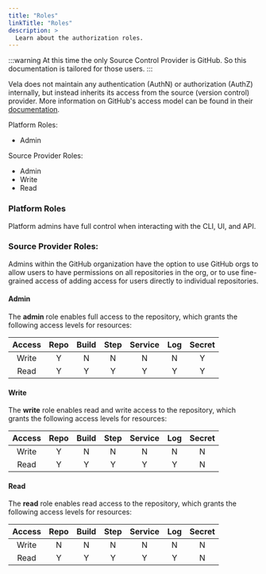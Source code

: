 ```yaml
---
title: "Roles"
linkTitle: "Roles"
description: >
  Learn about the authorization roles.
---
```


:::warning
At this time the only Source Control Provider is GitHub. So this documentation is tailored for those users.
:::

Vela does not maintain any authentication (AuthN) or authorization (AuthZ) internally, but instead inherits its access from the source (version control) provider. More information on GitHub's access model can be found in their [documentation](https://help.github.com/en/github/getting-started-with-github/access-permissions-on-github).

Platform Roles:

- Admin

Source Provider Roles:

- Admin
- Write
- Read

### Platform Roles

Platform admins have full control when interacting with the CLI, UI, and API.

### Source Provider Roles:

Admins within the GitHub organization have the option to use GitHub orgs to allow users to have permissions on all repositories in the org, or to use fine-grained access of adding access for users directly to individual repositories.

#### Admin

The **admin** role enables full access to the repository, which grants the following access levels for resources:

| Access | Repo | Build | Step | Service | Log | Secret |
| :----: | :--: | :---: | :--: | :-----: | :-: | :----: |
| Write  |  Y   |   N   |  N   |    N    |  N  |   Y    |
|  Read  |  Y   |   Y   |  Y   |    Y    |  Y  |   Y    |

#### Write

The **write** role enables read and write access to the repository, which grants the following access levels for resources:

| Access | Repo | Build | Step | Service | Log | Secret |
| :----: | :--: | :---: | :--: | :-----: | :-: | :----: |
| Write  |  Y   |   N   |  N   |    N    |  N  |   N    |
|  Read  |  Y   |   Y   |  Y   |    Y    |  Y  |   N    |

#### Read

The **read** role enables read access to the repository, which grants the following access levels for resources:

| Access | Repo | Build | Step | Service | Log | Secret |
| :----: | :--: | :---: | :--: | :-----: | :-: | :----: |
| Write  |  N   |   N   |  N   |    N    |  N  |   N    |
|  Read  |  Y   |   Y   |  Y   |    Y    |  Y  |   N    |
